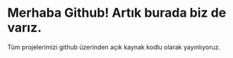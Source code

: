 # Merhaba Github! Artık burada biz de varız.
Tüm projelerimizi github üzerinden açık kaynak kodlu olarak yayınlıyoruz.
